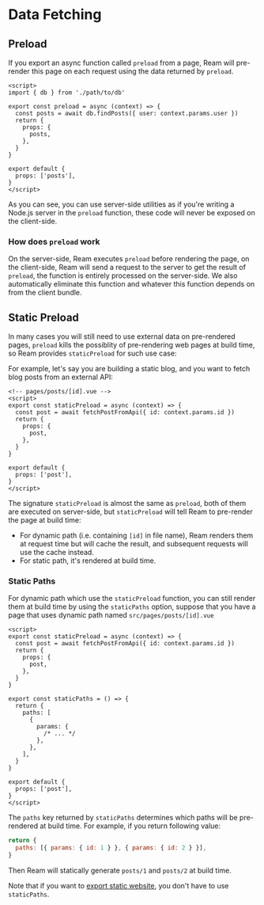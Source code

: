 # Data Fetching

## Preload

If you export an async function called `preload` from a page, Ream will pre-render this page on each request using the data returned by `preload`.

```vue
<script>
import { db } from './path/to/db'

export const preload = async (context) => {
  const posts = await db.findPosts({ user: context.params.user })
  return {
    props: {
      posts,
    },
  }
}

export default {
  props: ['posts'],
}
</script>
```

As you can see, you can use server-side utilities as if you're writing a Node.js server in the `preload` function, these code will never be exposed on the client-side.

### How does `preload` work

On the server-side, Ream executes `preload` before rendering the page, on the client-side, Ream will send a request to the server to get the result of `preload`, the function is entirely processed on the server-side. We also automatically eliminate this function and whatever this function depends on from the client bundle.

## Static Preload

In many cases you will still need to use external data on pre-rendered pages, `preload` kills the possiblity of pre-rendering web pages at build time, so Ream provides `staticPreload` for such use case:

For example, let's say you are building a static blog, and you want to fetch blog posts from an external API:

```vue
<!-- pages/posts/[id].vue -->
<script>
export const staticPreload = async (context) => {
  const post = await fetchPostFromApi({ id: context.params.id })
  return {
    props: {
      post,
    },
  }
}

export default {
  props: ['post'],
}
</script>
```

The signature `staticPreload` is almost the same as `preload`, both of them are executed on server-side, but `staticPreload` will tell Ream to pre-render the page at build time:

- For dynamic path (i.e. containing `[id]` in file name), Ream renders them at request time but will cache the result, and subsequent requests will use the cache instead.
- For static path, it's rendered at build time.

### Static Paths

For dynamic path which use the `staticPreload` function, you can still render them at build time by using the `staticPaths` option, suppose that you have a page that uses dynamic path named `src/pages/posts/[id].vue`

```vue
<script>
export const staticPreload = async (context) => {
  const post = await fetchPostFromApi({ id: context.params.id })
  return {
    props: {
      post,
    },
  }
}

export const staticPaths = () => {
  return {
    paths: [
      {
        params: {
          /* ... */
        },
      },
    ],
  }
}

export default {
  props: ['post'],
}
</script>
```

The `paths` key returned by `staticPaths` determines which paths will be pre-rendered at build time. For example, if you return following value:

```js
return {
  paths: [{ params: { id: 1 } }, { params: { id: 2 } }],
}
```

Then Ream will statically generate `posts/1` and `posts/2` at build time.

Note that if you want to [export static website](/docs/dynamic-or-static#static-sites), you don't have to use `staticPaths`.
